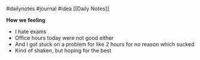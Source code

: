 #dailynotes #journal #idea
[[Daily Notes]]

**How we feeling**
- I hate exams
- Office hours today were not good either 
- And I got stuck on a problem for like 2 hours for no reason which sucked
- Kind of shaken, but hoping for the best

